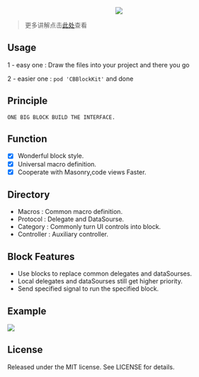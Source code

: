 <p align='center'>
  <img src='https://ww4.sinaimg.cn/large/006y8lVagw1fblm13quf6j30hi05kdg3.jpg'>
</p>

> 更多讲解点击[此处](https://github.com/cbangchen/CBBlockKit/wiki)查看

## Usage

1 - easy one : Draw the files into your project and there you go

2 - easier one : `pod 'CBBlockKit'` and done

## Principle

```
ONE BIG BLOCK BUILD THE INTERFACE.
```

## Function

- [x] Wonderful block style.  
- [x] Universal macro definition.  
- [x] Cooperate with Masonry,code views Faster.  

## Directory

- Macros     : Common macro definition.  
- Protocol   : Delegate and DataSourse.   
- Category   : Commonly turn UI controls into block.  
- Controller : Auxiliary controller.  

## Block Features
- Use blocks to replace common delegates and dataSourses.  
- Local delegates and dataSourses still get higher priority.  
- Send specified signal to run the specified block.  

## Example

![](https://ww1.sinaimg.cn/large/006y8lVagw1fblk1obnluj31kw0f8k1e.jpg)

## License

Released under the MIT license. See LICENSE for details.
